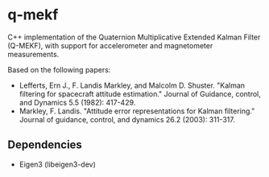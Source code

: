 # q-mekf

C++ implementation of the Quaternion Multiplicative Extended Kalman Filter (Q-MEKF), with support for accelerometer and magnetometer measurements.

Based on the following papers:

- Lefferts, Ern J., F. Landis Markley, and Malcolm D. Shuster. "Kalman filtering for spacecraft attitude estimation." Journal of Guidance, control, and Dynamics 5.5 (1982): 417-429.
- Markley, F. Landis. "Attitude error representations for Kalman filtering." Journal of guidance, control, and dynamics 26.2 (2003): 311-317.

## Dependencies
 - Eigen3 (libeigen3-dev)